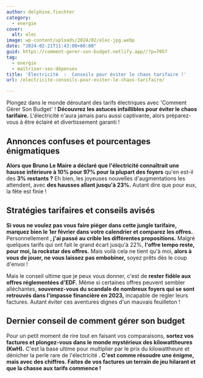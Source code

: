 ```yaml
---
author: delphine.fiechter
category:
  - energie
cover:
  alt: elec
image: wp-content/uploads/2024/02/elec-jpg.webp
date: "2024-02-21T11:43:00+00:00"
guid: https://comment-gerer-son-budget.netlify.app//?p=7057
tag:
  - energie
  - maîtriser-ses-dépenses
title: 'Électricité  :  Conseils pour éviter le chaos tarifaire !'
url: /electricite-conseils-pour-eviter-le-chaos-tarifaire/

---
```

Plongez dans le monde déroutant des tarifs électriques avec 'Comment Gérer Son Budget' ! **Découvrez les astuces infaillibles pour éviter le chaos tarifaire.** L'électricité n'aura jamais paru aussi captivante, alors préparez-vous à être éclairé et divertissement garanti !

## **Annonces confuses et pourcentages énigmatiques**

**Alors que Bruno Le Maire a déclaré que l'électricité connaîtrait une hausse inférieure à 10% pour 97% pour la plupart des foyers** qu'en est-il des **3% restants ?** Eh bien, les joyeuses nouvelles d'augmentations les attendent, avec **des hausses allant jusqu'à 23%.** Autant dire que pour eux, la fête est finie !

## **Stratégies tarifaires et conseils avisés**

**Si vous ne voulez pas vous faire piéger dans cette jungle tarifaire, marquez bien le 1er février dans votre calendrier et comparez les offres.** Personnellement **, j'ai passé au crible les différentes propositions.** Malgré quelques tarifs qui ont fait le grand écart jusqu'à 22%, **l'offre tempo reste, pour moi, la rockstar des offres.** Mais voilà cela ne tient qu'à moi, **alors à vous de jouer, ne vous laissez pas embobiner,** soyez prêts dès le coup d'envoi !

Mais le conseil ultime que je peux vous donner, c'est de **rester fidèle aux offres réglementées d'EDF.** Même si certaines offres peuvent sembler alléchantes, **souvenez-vous du scandale de nombreux foyers qui se sont retrouvés dans l'impasse financière en 2023,** incapable de régler leurs factures. Autant éviter ces aventures dignes d'un mauvais feuilleton !

## **Dernier conseil de comment gérer son budget**

Pour un petit moment de rire tout en faisant vos comparaisons, **sortez vos factures et plongez-vous dans le monde mystérieux des kilowattheures (KwH).** C'est la base ultime pour multiplier par le prix du kilowattheure et dénicher la perle rare de l'électricité **. C'est comme résoudre une énigme, mais avec des chiffres. Faites de vos factures un terrain de jeu hilarant et que la chasse aux tarifs commence !**
